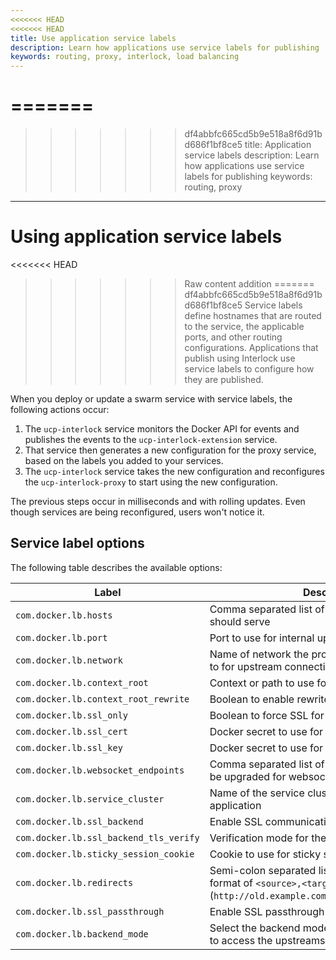```yaml
---
<<<<<<< HEAD
<<<<<<< HEAD
title: Use application service labels
description: Learn how applications use service labels for publishing
keywords: routing, proxy, interlock, load balancing
---
```


=======
=======
>>>>>>> df4abbfc665cd5b9e518a8f6d91bd686f1bf8ce5
title: Application service labels
description: Learn how applications use service labels for publishing
keywords: routing, proxy
---

# Using application service labels

<<<<<<< HEAD
>>>>>>> Raw content addition
=======
>>>>>>> df4abbfc665cd5b9e518a8f6d91bd686f1bf8ce5
Service labels define hostnames that are routed to the
service, the applicable ports, and other routing configurations. Applications that publish using Interlock use service labels to configure how they are published.

When you deploy or update a swarm service with service labels, the following actions occur:

1. The `ucp-interlock` service monitors the Docker API for events and
publishes the events to the `ucp-interlock-extension` service.
2. That service then generates a new configuration for the proxy service,
based on the labels you added to your services.
3. The `ucp-interlock` service takes the new configuration and reconfigures the
`ucp-interlock-proxy` to start using the new configuration.

The previous steps occur in milliseconds and with rolling updates. Even though
services are being reconfigured, users won't notice it.

## Service label options

The following table describes the available options:

| Label | Description | Example |
| --- | --- | --- |
| `com.docker.lb.hosts` | Comma separated list of the hosts that the service should serve | `example.com,test.com` |
| `com.docker.lb.port` | Port to use for internal upstream communication | `8080` |
| `com.docker.lb.network` | Name of network the proxy service should attach to for upstream connectivity | `app-network-a` |
| `com.docker.lb.context_root` | Context or path to use for the application | `/app` |
| `com.docker.lb.context_root_rewrite` | Boolean to enable rewrite for the context root | `true` |
| `com.docker.lb.ssl_only` | Boolean to force SSL for application | `true` |
| `com.docker.lb.ssl_cert` | Docker secret to use for the SSL certificate | `example.com.cert` |
| `com.docker.lb.ssl_key` | Docker secret to use for the SSL key | `example.com.key` |
| `com.docker.lb.websocket_endpoints` | Comma separated list of endpoints to configure to be upgraded for websockets | `/ws,/foo` |
| `com.docker.lb.service_cluster` | Name of the service cluster to use for the application | `us-east` |
| `com.docker.lb.ssl_backend` | Enable SSL communication to the upstreams | `true` |
| `com.docker.lb.ssl_backend_tls_verify` | Verification mode for the upstream TLS | `none` |
| `com.docker.lb.sticky_session_cookie` | Cookie to use for sticky sessions | `none` |
| `com.docker.lb.redirects` | Semi-colon separated list of redirects to add in the format of `<source>,<target>`.  Example: (`http://old.example.com,http://new.example.com;`) | `none` |
| `com.docker.lb.ssl_passthrough` | Enable SSL passthrough | `false` |
| `com.docker.lb.backend_mode` | Select the backend mode that the proxy should use to access the upstreams. Defaults to `task`. | `vip` |
